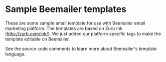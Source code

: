Sample Beemailer templates
=====================

These are some sample email template for use with Beemailer email marketing platform.
The templates are based on Zurb Ink (http://zurb.com/ink/). We just added our platform specific tags to make the template editable on Beemailer.

See the source code comments to learn more about Beemailer's template language.

